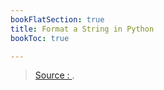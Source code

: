 ```yaml
---
bookFlatSection: true
title: Format a String in Python
bookToc: true

---
```



> [Source : ](https://therenegadecoder.com/code/how-to-merge-two-dictionaries-in-python/).
<!--stackedit_data:
eyJoaXN0b3J5IjpbLTUwODY2ODk3M119
-->